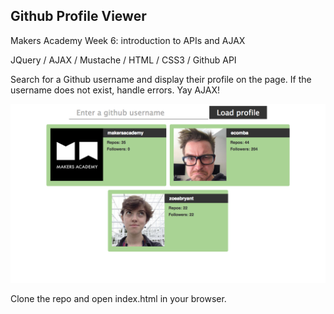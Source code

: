 ## Github Profile Viewer
Makers Academy Week 6: introduction to APIs and AJAX

JQuery / AJAX / Mustache / HTML / CSS3 / Github API

Search for a Github username and display their profile on the page. If the username does not exist, handle errors. Yay AJAX!

![Screenshot](https://github.com/zoeabryant/ma-github-profile-viewer/blob/master/screenshot_github_profiles.png)

Clone the repo and open index.html in your browser.